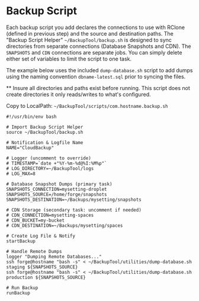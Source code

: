 # Backup Script

Each backup script you add declares the connections to use with RClone (defined in previous step) and the source and 
destination paths. The "Backup Script Helper" `~/BackupTool/backup.sh` is designed to sync directories from separate 
connections (Database Snapshots and CDN). The `SNAPSHOTS` and `CDN` connections are separate jobs. You can simply delete either 
set of variables to limit the script to one task.

The example below uses the included `dump-database.sh` script to add dumps using the naming convention 
`dbname-latest.sql` prior to syncing the files. 

** Insure all directories and paths exist before running.  This script does not create directories it only reads/writes 
to what's configured.

Copy to LocalPath: `~/BackupTool/scripts/com.hostname.backup.sh`
```
#!/usr/bin/env bash

# Import Backup Script Helper
source ~/BackupTool/backup.sh

# Notification & Logfile Name
NAME="CloudBackup"

# Logger (uncomment to override)
# TIMESTAMP=`date +"%Y-%m-%d@%I:%M%p"`
# LOG_DIRECTORY=~/BackupTool/logs
# LOG_MAX=8

# Database Snapshot Dumps (primary task)
SNAPSHOTS_CONNECTION=mysetting-droplet
SNAPSHOTS_SOURCE=/home/forge/snapshots
SNAPSHOTS_DESTINATION=~/Backups/mysetting/snapshots

# CDN Storage (secondary task: uncomment if needed)
# CDN_CONNECTION=mysetting-spaces
# CDN_BUCKET=my-bucket
# CDN_DESTINATION=~/Backups/mysetting/spaces

# Create Log File & Notify
startBackup

# Handle Remote Dumps
logger "Dumping Remote Databases..."
ssh forge@hostname "bash -s" < ~/BackupTool/utilities/dump-database.sh staging ${SNAPSHOTS_SOURCE}
ssh forge@hostname "bash -s" < ~/BackupTool/utilities/dump-database.sh production ${SNAPSHOTS_SOURCE}

# Run Backup
runBackup
```

